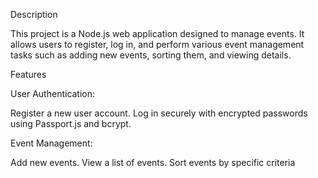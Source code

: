Description

This project is a Node.js web application designed to manage events. It allows users to register, log in, and perform various event management tasks such as adding new events, sorting them, and viewing details.

Features

User Authentication:

Register a new user account.
Log in securely with encrypted passwords using Passport.js and bcrypt.

Event Management:

Add new events.
View a list of events.
Sort events by specific criteria 

